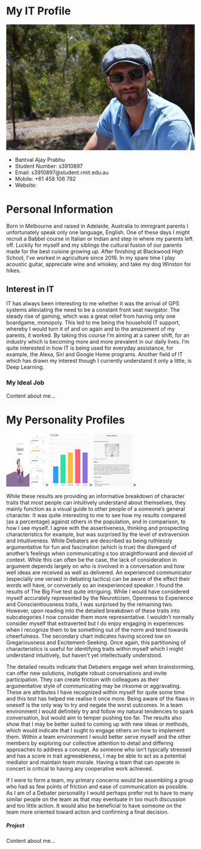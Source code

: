 <!DOCTYPE html>
<html>
<body style="background-color:grape;">
<head>
<title>Assignment 1</title>
</head>
<body>
<h1>My IT Profile</h1>
<p><img src="FB_IMG_1614463039031.jpg"</p>
<p><ul>
  <li>Bantval Ajay Prabhu
  <li>Student Number: s3910897</li>
  <li>Email: s3910897@student.rmit.edu.au</li>
  <li>Mobile: +61 458 106 792</li>
  <li>Website:</li>
</ul></p>
<h1>Personal Information</h1>
<p>Born in Melbourne and raised in Adelaide, Australia to immigrant parents I unfortunately speak only one language, English. One of these days I might recruit a Babbel course in Italian or Indian and step in where my parents left off. Luckily for myself and my siblings the cultural fusion of our parents made for the best cuisine growing up. After finishing at Blackwood High School, I’ve worked in agriculture since 2016. In my spare time I play acoustic guitar, appreciate wine and whiskey, and take my dog Winston for hikes.</p>
</body>
</html>
<h2>Interest in IT</h2>
<p>IT has always been interesting to me whether it was the arrival of GPS systems alleviating the need to be a constant front seat navigator. The steady rise of gaming, which was a great relief from having only one boardgame, monopoly. This led to me being the household IT support, whereby I would turn it of and on again and to the amazement of my parents, it worked.
By taking this course I’m aiming at a career shift, for an industry which is becoming more and more prevalent in our daily lives. I’m quite interested in how IT is being used for everyday assistance, for example, the Alexa, Siri and Google Home programs. Another field of IT which has drawn my interest though I currently understand it only a little, is Deep Learning.
</p>
</body>
</html>
<h3>My Ideal Job</h3>
<p>Content about me...</p>
<h1>My Personality Profiles</h1>
<img src="MB Test Results.jpg" width="104" height="142">>
<img src="Big Five main.jpg" width="104" height="142">>
<img src="Oxford Learning COllege.jpg" width="104" height="142">>
<p>While these results are providing an informative breakdown of character traits that most people can intuitively understand about themselves, they mainly function as a visual guide to other people of a someone’s general character. It was quite interesting to me to see how my results compared (as a percentage) against others in the population, and in comparison, to how I see myself. I agree with the assertiveness, thinking and prospecting characteristics for example, but was surprised by the level of extraversion and intuitiveness. While Debaters are described as being ruthlessly argumentative for fun and fascination (which is true) the disregard of another’s feelings when communicating s too straightforward and devoid of context. While this can often be the case, the lack of consideration in argument depends largely on who is involved in a conversation and how well ideas are received as well as delivered. An experienced communicator (especially one versed in debating tactics) can be aware of the effect their words will have, or conversely so an inexperienced speaker. I found the results of The Big Five test quite intriguing. While I would have considered myself accurately represented by the Neuroticism, Openness to Experience and Conscientiousness traits, I was surprised by the remaining two. However, upon reading into the detailed breakdown of these traits into subcategories I now consider them more representative. I wouldn’t normally consider myself that extraverted but I do enjoy engaging in experiences when I recognize them to be something out of the norm and tend towards cheerfulness. The secondary chart indicates having scored low on Gregariousness and Excitement-Seeking. Once again, this partitioning of characteristics is useful for identifying traits within myself which I might understand intuitively, but haven’t yet intellectually understood. </p>
<p>The detailed results indicate that Debaters engage well when brainstorming, can offer new solutions, instigate robust conversations and invite participation. They can create friction with colleagues as their argumentative style of communicating may be irksome or aggravating. These are attributes I have recognized within myself for quite some time and this test has helped me realise it once more. Being aware of the flaws in oneself is the only way to try and negate the worst outcomes. In a team environment I would definitely try and follow my natural tendencies to spark conversation, but would aim to temper pushing too far. The results also show that I may be better suited to coming up with new ideas or methods, which would indicate that I ought to engage others on how to implement them. Within a team environment I would better serve myself and the other members by exploring our collective attention to detail and differing approaches to address a concept. As someone who isn’t typically stressed and has a score in trait agreeableness, I may be able to act as a potential mediator and maintain team morale. Having a team that can operate in concert is critical to having any cooperative work achieved. </p>
<p>If I were to form a team, my primary concerns would be assembling a group who had as few points of friction and ease of communication as possible. As I am of a Debater personality I would perhaps prefer not to have to many similar people on the team as that may eventuate in too much discussion and too little action. It would also be beneficial to have someone on the team more oriented toward action and confirming a final decision. </p>
</body>
</html>
<h5>Project</h5>
<p>Content about me...</p>
